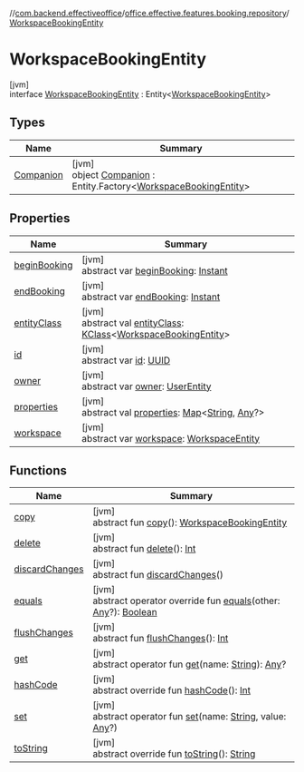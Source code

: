 //[com.backend.effectiveoffice](../../../index.md)/[office.effective.features.booking.repository](../index.md)/[WorkspaceBookingEntity](index.md)

# WorkspaceBookingEntity

[jvm]\
interface [WorkspaceBookingEntity](index.md) : Entity&lt;[WorkspaceBookingEntity](index.md)&gt;

## Types

| Name | Summary |
|---|---|
| [Companion](-companion/index.md) | [jvm]<br>object [Companion](-companion/index.md) : Entity.Factory&lt;[WorkspaceBookingEntity](index.md)&gt; |

## Properties

| Name | Summary |
|---|---|
| [beginBooking](begin-booking.md) | [jvm]<br>abstract var [beginBooking](begin-booking.md): [Instant](https://docs.oracle.com/javase/8/docs/api/java/time/Instant.html) |
| [endBooking](end-booking.md) | [jvm]<br>abstract var [endBooking](end-booking.md): [Instant](https://docs.oracle.com/javase/8/docs/api/java/time/Instant.html) |
| [entityClass](../../office.effective.features.workspace.repository/-workspace-zone-entity/index.md#-361794977%2FProperties%2F-1216412040) | [jvm]<br>abstract val [entityClass](../../office.effective.features.workspace.repository/-workspace-zone-entity/index.md#-361794977%2FProperties%2F-1216412040): [KClass](https://kotlinlang.org/api/latest/jvm/stdlib/kotlin.reflect/-k-class/index.html)&lt;[WorkspaceBookingEntity](index.md)&gt; |
| [id](id.md) | [jvm]<br>abstract var [id](id.md): [UUID](https://docs.oracle.com/javase/8/docs/api/java/util/UUID.html) |
| [owner](owner.md) | [jvm]<br>abstract var [owner](owner.md): [UserEntity](../../office.effective.features.user.repository/-user-entity/index.md) |
| [properties](../../office.effective.features.workspace.repository/-workspace-zone-entity/index.md#-795754829%2FProperties%2F-1216412040) | [jvm]<br>abstract val [properties](../../office.effective.features.workspace.repository/-workspace-zone-entity/index.md#-795754829%2FProperties%2F-1216412040): [Map](https://kotlinlang.org/api/latest/jvm/stdlib/kotlin.collections/-map/index.html)&lt;[String](https://kotlinlang.org/api/latest/jvm/stdlib/kotlin/-string/index.html), [Any](https://kotlinlang.org/api/latest/jvm/stdlib/kotlin/-any/index.html)?&gt; |
| [workspace](workspace.md) | [jvm]<br>abstract var [workspace](workspace.md): [WorkspaceEntity](../../office.effective.features.workspace.repository/-workspace-entity/index.md) |

## Functions

| Name | Summary |
|---|---|
| [copy](../../office.effective.features.workspace.repository/-workspace-zone-entity/index.md#-1367681679%2FFunctions%2F-1216412040) | [jvm]<br>abstract fun [copy](../../office.effective.features.workspace.repository/-workspace-zone-entity/index.md#-1367681679%2FFunctions%2F-1216412040)(): [WorkspaceBookingEntity](index.md) |
| [delete](../../office.effective.features.workspace.repository/-workspace-zone-entity/index.md#1585744315%2FFunctions%2F-1216412040) | [jvm]<br>abstract fun [delete](../../office.effective.features.workspace.repository/-workspace-zone-entity/index.md#1585744315%2FFunctions%2F-1216412040)(): [Int](https://kotlinlang.org/api/latest/jvm/stdlib/kotlin/-int/index.html) |
| [discardChanges](../../office.effective.features.workspace.repository/-workspace-zone-entity/index.md#-2020748447%2FFunctions%2F-1216412040) | [jvm]<br>abstract fun [discardChanges](../../office.effective.features.workspace.repository/-workspace-zone-entity/index.md#-2020748447%2FFunctions%2F-1216412040)() |
| [equals](../../office.effective.features.workspace.repository/-workspace-zone-entity/index.md#-1739296901%2FFunctions%2F-1216412040) | [jvm]<br>abstract operator override fun [equals](../../office.effective.features.workspace.repository/-workspace-zone-entity/index.md#-1739296901%2FFunctions%2F-1216412040)(other: [Any](https://kotlinlang.org/api/latest/jvm/stdlib/kotlin/-any/index.html)?): [Boolean](https://kotlinlang.org/api/latest/jvm/stdlib/kotlin/-boolean/index.html) |
| [flushChanges](../../office.effective.features.workspace.repository/-workspace-zone-entity/index.md#-1059296249%2FFunctions%2F-1216412040) | [jvm]<br>abstract fun [flushChanges](../../office.effective.features.workspace.repository/-workspace-zone-entity/index.md#-1059296249%2FFunctions%2F-1216412040)(): [Int](https://kotlinlang.org/api/latest/jvm/stdlib/kotlin/-int/index.html) |
| [get](../../office.effective.features.workspace.repository/-workspace-zone-entity/index.md#1251116358%2FFunctions%2F-1216412040) | [jvm]<br>abstract operator fun [get](../../office.effective.features.workspace.repository/-workspace-zone-entity/index.md#1251116358%2FFunctions%2F-1216412040)(name: [String](https://kotlinlang.org/api/latest/jvm/stdlib/kotlin/-string/index.html)): [Any](https://kotlinlang.org/api/latest/jvm/stdlib/kotlin/-any/index.html)? |
| [hashCode](../../office.effective.features.workspace.repository/-workspace-zone-entity/index.md#-265530613%2FFunctions%2F-1216412040) | [jvm]<br>abstract override fun [hashCode](../../office.effective.features.workspace.repository/-workspace-zone-entity/index.md#-265530613%2FFunctions%2F-1216412040)(): [Int](https://kotlinlang.org/api/latest/jvm/stdlib/kotlin/-int/index.html) |
| [set](../../office.effective.features.workspace.repository/-workspace-zone-entity/index.md#267402869%2FFunctions%2F-1216412040) | [jvm]<br>abstract operator fun [set](../../office.effective.features.workspace.repository/-workspace-zone-entity/index.md#267402869%2FFunctions%2F-1216412040)(name: [String](https://kotlinlang.org/api/latest/jvm/stdlib/kotlin/-string/index.html), value: [Any](https://kotlinlang.org/api/latest/jvm/stdlib/kotlin/-any/index.html)?) |
| [toString](../../office.effective.features.workspace.repository/-workspace-zone-entity/index.md#-443696678%2FFunctions%2F-1216412040) | [jvm]<br>abstract override fun [toString](../../office.effective.features.workspace.repository/-workspace-zone-entity/index.md#-443696678%2FFunctions%2F-1216412040)(): [String](https://kotlinlang.org/api/latest/jvm/stdlib/kotlin/-string/index.html) |
